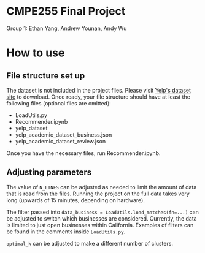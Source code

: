 # CMPE255 Final Project
Group 1: Ethan Yang, Andrew Younan, Andy Wu

# How to use

## File structure set up
The dataset is not included in the project files. Please visit [Yelp's dataset site](https://www.yelp.com/dataset) to download.
Once ready, your file structure should have at least the following files (optional files are omitted):

- LoadUtils.py
- Recommender.ipynb
- yelp_dataset
 - yelp_academic_dataset_business.json
 - yelp_academic_dataset_review.json

Once you have the necessary files, run Recommender.ipynb.

## Adjusting parameters
The value of `N_LINES` can be adjusted as needed to limit the amount of data that is read from the files.
Running the project on the full data takes very long (upwards of 15 minutes, depending on hardware).

The filter passed into `data_business = LoadUtils.load_matches(fn=...)` can be adjusted to switch which businesses are considered.
Currently, the data is limited to just open businesses within California.
Examples of filters can be found in the comments inside `LoadUtils.py`.

`optimal_k` can be adjusted to make a different number of clusters.
